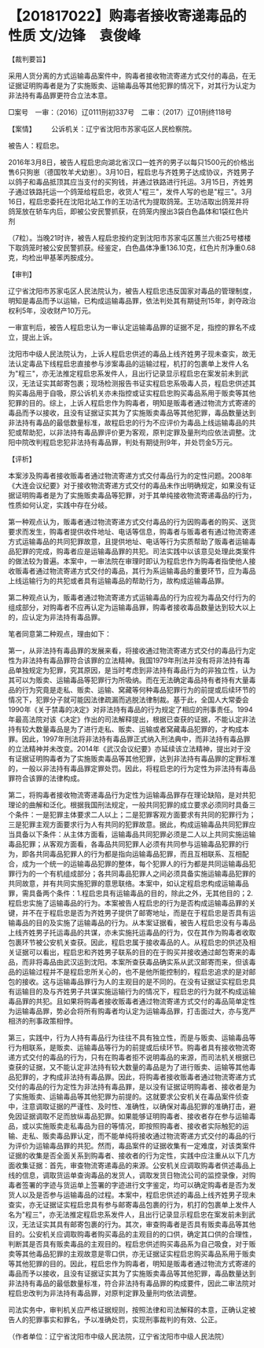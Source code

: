 # 【201817022】购毒者接收寄递毒品的性质 文/边锋　袁俊峰

【裁判要旨】

采用人货分离的方式运输毒品案件中，购毒者接收物流寄递方式交付的毒品，在无证据证明购毒者是为了实施贩卖、运输毒品等其他犯罪的情况下，对其行为认定为非法持有毒品罪更符合立法本意。

□案号　一审：（2016）辽0111刑初337号　二审：（2017）辽01刑终118号

【案情】 　　公诉机关：辽宁省沈阳市苏家屯区人民检察院。

被告人：程启忠。

2016年3月8日，被告人程启忠向湖北省汉口一姓齐的男子以每只1500元的价格出售6只狗崽（德国牧羊犬幼崽）。3月10日，程启忠与齐姓男子达成协议，齐姓男子以鸽子和毒品抵顶其应当支付的买狗钱，并通过铁路进行托运。3月15日，齐姓男子通过铁路托运一个鸽笼给程启忠，收货人"程三"，发件人写的也是"程三"。3月16日，程启忠委托在沈阳北站工作的王功洁代为提取鸽笼。王功洁取出鸽笼并将鸽笼放在轿车内后，即被公安民警抓获，在鸽笼内搜出3袋白色晶体和1袋红色片剂

（7粒）。当晚21时许，被告人程启忠按约定到沈阳市苏家屯区蕙兰六街25号楼楼下取鸽笼时被公安民警抓获。经鉴定，白色晶体净重136.10克，红色片剂净重0.68克，均检出甲基苯丙胺成分。

【审判】

辽宁省沈阳市苏家屯区人民法院认为，被告人程启忠违反国家对毒品的管理制度，明知是毒品而予以运输，已构成运输毒品罪，依法判处其有期徒刑15年，剥夺政治权利5年，没收财产10万元。

一审宣判后，被告人程启忠认为一审认定运输毒品罪的证据不足，指控的罪名不成立，提出上诉。

沈阳市中级人民法院认为，上诉人程启忠供述的毒品上线齐姓男子现未查实，故无法认定毒品下线程启忠直接参与涉案毒品的运输过程，机打的包裹单上发件人名为"程三"，亦无法推定程启忠系发件人，且出行记录显示程启忠在案发前未到武汉，无法证实其邮寄包裹；现场检测报告书证实程启忠系吸毒人员，程启忠供述其购买毒品用于自吸，原公诉机关亦未指控或证实程启忠购买毒品系用于贩卖等其他犯罪的目的。综上，上诉人程启忠作为购毒者，明知是贩毒者通过物流方式寄递的毒品而予以接收，且没有证据证实其为了实施贩卖毒品等其他犯罪，毒品数量达到非法持有毒品的最低数量标准，故程启忠的行为不应评价为毒品上线运输毒品的共犯或帮助犯，以非法持有毒品罪评价更为客观，原判定罪及量刑均应依法调整。沈阳中院改判程启忠犯非法持有毒品罪，判处有期徒刑9年，并处罚金5万元。

【评析】

本案涉及购毒者接收贩毒者通过物流寄递方式交付毒品行为的定性问题。2008年《大连会议纪要》对于接收物流寄递方式交付的毒品未作出明确规定，如果没有证据证明购毒者是为了实施贩卖毒品等犯罪，对于其单纯接收物流寄递毒品的行为，性质如何认定，实践中存在分岐。

第一种观点认为，贩毒者通过物流寄递方式交付毒品的行为因购毒者的购买、送货要求而发生，购毒者提供收件地址、电话等信息，购毒者与贩毒者有通过物流寄递方式运输毒品的共同犯罪故意，且提供地址、电话等行为实质帮助了贩毒者运输毒品犯罪的完成，购毒者应是运输毒品罪的共犯。司法实践中以该意见处理此类案件的做法较为普遍。本案中，一审法院在审理时即认为程启忠作为购毒者指使他人接收贩毒者通过物流寄递方式交付的毒品，其行为系运输毒品的重要环节，应为毒品上线运输行为的共犯或者具有运输毒品的帮助行为，故构成运输毒品罪。

第二种观点认为，贩毒者通过物流寄递方式运输毒品的行为应视为毒品交付行为的组成部分，对购毒者不应再认定为运输毒品罪，购毒者接收毒品数量达到较大以上的，应认定为非法持有毒品罪。

笔者同意第二种观点，理由如下：

第一，从非法持有毒品罪的发展来看，将接收通过物流寄递方式交付的毒品行为定性为非法持有毒品罪符合该罪的立法精神。我国1979年刑法并没有将非法持有毒品单独规定为犯罪，究其原因，是当时考虑到非法持有毒品行为的非独立性，认为其可以为贩卖、运输毒品等犯罪行为所吸纳。而在无法确定毒品持有者持有大量毒品的行为究竟是走私、贩卖、运输、窝藏等何种毒品犯罪行为的前提或后续环节的情况下，犯罪分子就可能因法律疏漏而逃脱法律制裁。基于此，全国人大常委会1990年《关于禁毒的决定》对非法持有毒品的行为规定了相应的刑事责任。1994年最高法院对该《决定》作出的司法解释提出，根据已查获的证据，不能认定非法持有较大数量毒品是为了进行走私、贩卖、运输或者窝藏毒品犯罪的，才构成本罪。因此，1997年刑法将非法持有毒品罪正式纳入刑法典中，而非法持有毒品罪的立法精神并未改变。2014年《武汉会议纪要》亦延续该立法精神，提出对于没有证据证明购毒者为了实施贩卖毒品等其他犯罪，达到非法持有毒品罪的定罪标准的，一般以非法持有毒品罪定罪处罚。因此，将程启忠的行为定性为非法持有毒品罪符合该罪的法律构成。

第二，将购毒者接收物流寄递毒品行为定性为运输毒品罪存在理论缺陷，是对共犯理论的曲解和泛化。根据我国刑法规定，一般共同犯罪的成立要求必须同时具备三个条件：一是犯罪主体要求二人以上；二是犯罪客观方面要求有共同的犯罪行为；三是犯罪主观方面要求行为人有共同的犯罪故意。据此，构成运输毒品共同犯罪应当具备以下条件：从主体方面看，运输毒品共同犯罪必须是二人以上共同实施运输毒品犯罪；从客观方面看，各毒品共同犯罪人必须有共同参与运输毒品犯罪的行为，即各共同毒品犯罪人的行为都是指向运输毒品犯罪，而且互相联系、互相配合，成为一个统一的运输毒品犯罪的整体，每个犯罪人的行为都是共同运输毒品犯罪行为的一个有机组成部分；各共同毒品犯罪人之间必须具备实施运输毒品犯罪的共同故意，并有共同实施犯罪的意思联络。本案中，如认定程启忠构成运输毒品罪，需具备两个条件：1.程启忠具有运输毒品的目的，除此之外，无其他目的；2.程启忠实施了运输毒品的行为。本案被告人程启忠的行为是否构成运输毒品罪的关键，并不在于程启忠是否为齐姓男子提供了邮寄地址，而是在于程启忠是否具有运输毒品的目的及实施了运输毒品的行为。从本案证据看，被告人程启忠没有与毒品上线齐姓男子托运毒品的共谋，亦未实施托运毒品的行为，仅在其作为购毒者收取包裹环节被公安机关查获。因此，程启忠属于接收毒品的人。从程启忠的供述及相关证据可以看出，程启忠和齐姓男子联系的目的在于购买并接收通过邮包寄来的毒品，而非将毒品由武汉运到沈阳。本案所查获毒品确实系从武汉邮寄而来，但该毒品的运输过程并不是程启忠所关心的，也不是他所能控制的，程启忠追求的是对邮包的接收。这与运输毒品罪行为人的主观目的是不同的。在没有证据证实程启忠具有运输目的及与齐姓男子共谋实施运输行为的情况下，程启忠的行为就不构成运输毒品罪的共犯。且如果将购毒者接收贩毒者通过物流寄递方式交付的毒品简单定性为运输毒品罪，势必会将所有购毒者均认定为运输毒品罪，打击面过大，亦与宽严相济的刑事政策相悖。

第三，实践中，行为人持有毒品行为往往不具有独立性，而是与贩卖、运输毒品等行为相联系，是贩卖、运输毒品等行为的前提或后续环节。购毒者具有接收物流寄递方式交付的毒品的行为，只有在购毒者拒不说明毒品的来源，而司法机关根据已查获的证据，又不能认定非法持有较大数量的毒品是为了进行贩卖、运输等其他毒品犯罪的，才构成非法持有毒品罪。因此，将购毒者接收贩毒者通过物流寄递方式交付的毒品的行为定性为非法持有毒品罪，是以没有证据证明购毒者、接收者是为了实施贩卖、运输毒品等其他犯罪为前提的。这就要求公安机关在毒品案件侦查中，注意调取证据的严谨性、及时性、准确性，以确保对毒品犯罪的准确打击，避免因证据调取不足而放纵毒品犯罪。如果能够证明购毒者、接收者存在参与运输毒品，或以实施贩卖走私毒品为目的等情况，即按照购毒者、接收者实际触犯的运输、走私、贩卖毒品罪认定，而不能单纯将接收通过物流寄递方式交付的毒品的行为评价为运输毒品罪的共犯。然而，毒品案件的证据收集有一定难度，对该类案件证据的收集是否全面关系到购毒者、接收者的行为定性，实践中应注重从以下几方面收集证据：首先，审查物流寄递毒品的来源。公安机关应调取购毒者供述毒品上线的信息，调取货运单查询毒品的发货人，调取发货日物流公司的监控录像，对购毒者签署的字迹与货运单上签署的字迹进行文字鉴定，均可以确定购毒者是否为发货人以及是否参与运输毒品的过程。本案中，程启忠供述的毒品上线齐姓男子现未查实，亦无证据证实程启忠具有参与邮寄毒品包裹的行为，机打的包裹单上发件人名为"程三"，亦无法推定程启忠系发件人，且出行记录显示程启忠在案发前未到武汉，无法证实其具有邮寄包裹的行为。其次，审查购毒者是否具有贩卖毒品等其他目的。公安机关应调取购毒者购买毒品的主观目的的口供，确定其口供的合理性，判断其是否具有贩卖毒品的主观目的。程启忠供述购买毒品系为自己吸食，对于贩卖等其他毒品犯罪的主观故意是零口供，亦无证据证实程启忠购买毒品系用于贩卖等其他犯罪的目的。因此，程启忠作为购毒者，明知是贩毒者通过物流方式寄递的毒品而予以接收，且没有证据证实其为了实施贩卖毒品等其他犯罪，毒品数量达到非法持有毒品的最低数量标准，符合非法持有毒品罪的构成要件，因此二审法院对程启忠改判为非法持有毒品罪，对原判定罪及量刑均依法调整。

司法实务中，审判机关应严格证据规则，按照法律和司法解释的本意，正确认定被告人的犯罪事实和罪名，予以准确处罚，实现刑事裁判的有效、公正。

（作者单位：辽宁省沈阳市中级人民法院，辽宁省沈阳市中级人民法院）
